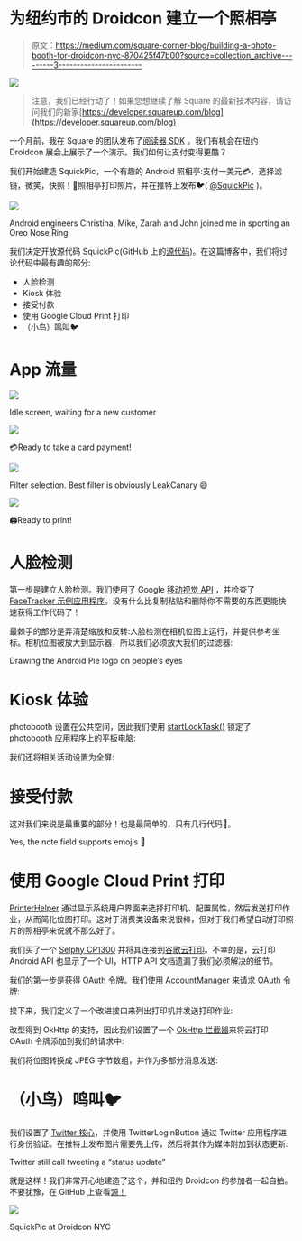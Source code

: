 # 为纽约市的 Droidcon 建立一个照相亭

> 原文：<https://medium.com/square-corner-blog/building-a-photo-booth-for-droidcon-nyc-870425f47b00?source=collection_archive---------3----------------------->

![](img/360e3d5e992063bdfb91c667e8d6ec55.png)

> 注意，我们已经行动了！如果您想继续了解 Square 的最新技术内容，请访问我们的新家[https://developer.squareup.com/blog](https://developer.squareup.com/blog)

一个月前，我在 Square 的团队发布了[阅读器 SDK](http://squ.re/reader-sdk) 。我们有机会在纽约 Droidcon 展会上展示了一个演示。我们如何让支付变得更酷？

我们开始建造 SquickPic，一个有趣的 Android 照相亭:支付一美元💳，选择滤镜，微笑，快照！📸照相亭打印照片，并在推特上发布🐦( [@SquickPic](https://twitter.com/squickpic) )。

![](img/92b9e325f242c6d76be1d7d7274fda93.png)

Android engineers Christina, Mike, Zarah and John joined me in sporting an Oreo Nose Ring

我们决定开放源代码 SquickPic(GitHub 上的[源代码](https://github.com/square/squickpic))。在这篇博客中，我们将讨论代码中最有趣的部分:

*   人脸检测
*   Kiosk 体验
*   接受付款
*   使用 Google Cloud Print 打印
*   （小鸟）鸣叫🐦

# App 流量

![](img/b3355bbf291fbdc6d25fedf693e45906.png)

Idle screen, waiting for a new customer

![](img/62f30dfb7353a7e53c2e4faddb6f6d67.png)

💳Ready to take a card payment!

![](img/d5fecf22a4928bb0bd62b5383622cbd8.png)

Filter selection. Best filter is obviously LeakCanary 😅

![](img/efab45e46bc783ade0f56964650ff97a.png)

🖨Ready to print!

# 人脸检测

第一步是建立人脸检测。我们使用了 Google [移动视觉 API](https://developers.google.com/vision/) ，并检查了 [FaceTracker 示例应用程序](https://github.com/googlesamples/android-vision/tree/master/visionSamples/FaceTracker)。没有什么比复制粘贴和删除你不需要的东西更能快速获得工作代码了！

最棘手的部分是弄清楚缩放和反转:人脸检测在相机位图上运行，并提供参考坐标。相机位图被放大到显示器，所以我们必须放大我们的过滤器:

Drawing the Android Pie logo on people’s eyes

# Kiosk 体验

photobooth 设置在公共空间，因此我们使用 [startLockTask()](https://developer.android.com/reference/android/app/Activity#startLockTask()) 锁定了 photobooth 应用程序上的平板电脑:

我们还将相关活动设置为全屏:

# 接受付款

这对我们来说是最重要的部分！也是最简单的，只有几行代码💪。

Yes, the note field supports emojis 🕺

# 使用 Google Cloud Print 打印

[PrinterHelper](https://developer.android.com/reference/android/support/v4/print/PrintHelper) 通过显示系统用户界面来选择打印机、配置属性，然后发送打印作业，从而简化位图打印。这对于消费类设备来说很棒，但对于我们希望自动打印照片的照相亭来说就不那么好了。

我们买了一个 [Selphy CP1300](https://www.usa.canon.com/internet/portal/us/home/products/details/printers/mobile-compact-printer/cp1300-bkn) 并将其连接到[谷歌云打印](https://developers.google.com/cloud-print/docs/sendJobs)。不幸的是，云打印 Android API 也显示了一个 UI，HTTP API 文档遗漏了我们必须解决的细节。

我们的第一步是获得 OAuth 令牌。我们使用 [AccountManager](https://developer.android.com/training/id-auth/identify) 来请求 OAuth 令牌:

接下来，我们定义了一个改进接口来列出打印机并发送打印作业:

改型得到 OkHttp 的支持，因此我们设置了一个 [OkHttp 拦截器](https://github.com/square/okhttp/wiki/Interceptors)来将云打印 OAuth 令牌添加到我们的请求中:

我们将位图转换成 JPEG 字节数组，并作为多部分消息发送:

# （小鸟）鸣叫🐦

我们设置了 [Twitter 核心](https://docs.fabric.io/android/twitter/twitter-core.html)，并使用 TwitterLoginButton 通过 Twitter 应用程序进行身份验证。在推特上发布图片需要先上传，然后将其作为媒体附加到状态更新:

Twitter still call tweeting a “status updat‍e”

就是这样！我们非常开心地建造了这个，并和纽约 Droidcon 的参加者一起自拍。不要犹豫，在 GitHub 上查看[源！](https://github.com/square/squickpic)

![](img/9a0b45fd6bb6c9161b2f971842948022.png)

SquickPic at Droidcon NYC